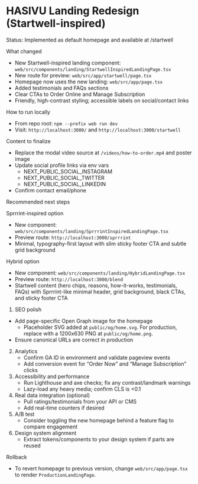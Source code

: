 # HASIVU Landing Redesign (Startwell-inspired)

Status: Implemented as default homepage and available at /startwell

What changed

- New Startwell-inspired landing component: `web/src/components/landing/StartwellInspiredLandingPage.tsx`
- New route for preview: `web/src/app/startwell/page.tsx`
- Homepage now uses the new landing: `web/src/app/page.tsx`
- Added testimonials and FAQs sections
- Clear CTAs to Order Online and Manage Subscription
- Friendly, high-contrast styling; accessible labels on social/contact links

How to run locally

- From repo root: `npm --prefix web run dev`
- Visit: `http://localhost:3000/` and `http://localhost:3000/startwell`

Content to finalize

- Replace the modal video source at `/videos/how-to-order.mp4` and poster image
- Update social profile links via env vars
  - NEXT_PUBLIC_SOCIAL_INSTAGRAM
  - NEXT_PUBLIC_SOCIAL_TWITTER
  - NEXT_PUBLIC_SOCIAL_LINKEDIN
- Confirm contact email/phone

Recommended next steps

Sprrrint-inspired option

- New component: `web/src/components/landing/SprrrintInspiredLandingPage.tsx`
- Preview route: `http://localhost:3000/sprrrint`
- Minimal, typography-first layout with slim sticky footer CTA and subtle grid background

Hybrid option

- New component: `web/src/components/landing/HybridLandingPage.tsx`
- Preview route: `http://localhost:3000/blend`
- Startwell content (hero chips, reasons, how-it-works, testimonials, FAQs) with Sprrrint-like minimal header, grid background, black CTAs, and sticky footer CTA

1. SEO polish

- Add page-specific Open Graph image for the homepage
  - Placeholder SVG added at `public/og/home.svg`. For production, replace with a 1200x630 PNG at `public/og/home.png`.
- Ensure canonical URLs are correct in production

2. Analytics
   - Confirm GA ID in environment and validate pageview events
   - Add conversion event for “Order Now” and “Manage Subscription” clicks
3. Accessibility and performance
   - Run Lighthouse and axe checks; fix any contrast/landmark warnings
   - Lazy-load any heavy media; confirm CLS is <0.1
4. Real data integration (optional)
   - Pull ratings/testimonials from your API or CMS
   - Add real-time counters if desired
5. A/B test
   - Consider toggling the new homepage behind a feature flag to compare engagement
6. Design system alignment
   - Extract tokens/components to your design system if parts are reused

Rollback

- To revert homepage to previous version, change `web/src/app/page.tsx` to render `ProductionLandingPage`.
